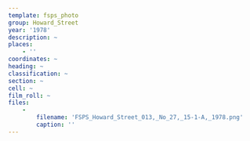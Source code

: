 ```yaml
---
template: fsps_photo
group: Howard_Street
year: '1978'
description: ~
places:
    - ''
coordinates: ~
heading: ~
classification: ~
section: ~
cell: ~
film_roll: ~
files:
    -
        filename: 'FSPS_Howard_Street_013,_No_27,_15-1-A,_1978.png'
        caption: ''
---
```

